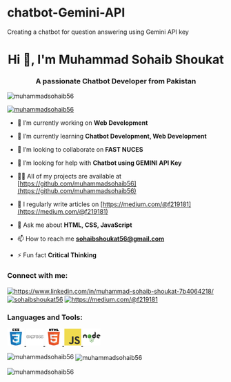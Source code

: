 # chatbot-Gemini-API
Creating a chatbot for question answering using Gemini API key
<h1 align="center">Hi 👋, I'm Muhammad Sohaib Shoukat</h1>
<h3 align="center">A passionate Chatbot Developer from Pakistan</h3>

<p align="left"> <img src="https://komarev.com/ghpvc/?username=muhammadsohaib56&label=Profile%20views&color=0e75b6&style=flat" alt="muhammadsohaib56" /> </p>

<p align="left"> <a href="https://github.com/ryo-ma/github-profile-trophy"><img src="https://github-profile-trophy.vercel.app/?username=muhammadsohaib56" alt="muhammadsohaib56" /></a> </p>

- 🔭 I’m currently working on **Web Development**

- 🌱 I’m currently learning **Chatbot Development, Web Development**

- 👯 I’m looking to collaborate on **FAST NUCES**

- 🤝 I’m looking for help with **Chatbot using GEMINI API Key**

- 👨‍💻 All of my projects are available at [https://github.com/muhammadsohaib56](https://github.com/muhammadsohaib56)

- 📝 I regularly write articles on [https://medium.com/@f219181](https://medium.com/@f219181)

- 💬 Ask me about **HTML, CSS, JavaScript**

- 📫 How to reach me **sohaibshoukat56@gmail.com**

- ⚡ Fun fact **Critical Thinking**

<h3 align="left">Connect with me:</h3>
<p align="left">
<a href="https://linkedin.com/in/https://www.linkedin.com/in/muhammad-sohaib-shoukat-7b4064218/" target="blank"><img align="center" src="https://raw.githubusercontent.com/rahuldkjain/github-profile-readme-generator/master/src/images/icons/Social/linked-in-alt.svg" alt="https://www.linkedin.com/in/muhammad-sohaib-shoukat-7b4064218/" height="30" width="40" /></a>
<a href="https://instagram.com/sohaibshoukat56" target="blank"><img align="center" src="https://raw.githubusercontent.com/rahuldkjain/github-profile-readme-generator/master/src/images/icons/Social/instagram.svg" alt="sohaibshoukat56" height="30" width="40" /></a>
<a href="https://medium.com/https://medium.com/@f219181" target="blank"><img align="center" src="https://raw.githubusercontent.com/rahuldkjain/github-profile-readme-generator/master/src/images/icons/Social/medium.svg" alt="https://medium.com/@f219181" height="30" width="40" /></a>
</p>

<h3 align="left">Languages and Tools:</h3>
<p align="left"> <a href="https://www.w3schools.com/css/" target="_blank" rel="noreferrer"> <img src="https://raw.githubusercontent.com/devicons/devicon/master/icons/css3/css3-original-wordmark.svg" alt="css3" width="40" height="40"/> </a> <a href="https://expressjs.com" target="_blank" rel="noreferrer"> <img src="https://raw.githubusercontent.com/devicons/devicon/master/icons/express/express-original-wordmark.svg" alt="express" width="40" height="40"/> </a> <a href="https://www.w3.org/html/" target="_blank" rel="noreferrer"> <img src="https://raw.githubusercontent.com/devicons/devicon/master/icons/html5/html5-original-wordmark.svg" alt="html5" width="40" height="40"/> </a> <a href="https://developer.mozilla.org/en-US/docs/Web/JavaScript" target="_blank" rel="noreferrer"> <img src="https://raw.githubusercontent.com/devicons/devicon/master/icons/javascript/javascript-original.svg" alt="javascript" width="40" height="40"/> </a> <a href="https://nodejs.org" target="_blank" rel="noreferrer"> <img src="https://raw.githubusercontent.com/devicons/devicon/master/icons/nodejs/nodejs-original-wordmark.svg" alt="nodejs" width="40" height="40"/> </a> </p>

<p><img align="left" src="https://github-readme-stats.vercel.app/api/top-langs?username=muhammadsohaib56&show_icons=true&locale=en&layout=compact" alt="muhammadsohaib56" /></p>

<p>&nbsp;<img align="center" src="https://github-readme-stats.vercel.app/api?username=muhammadsohaib56&show_icons=true&locale=en" alt="muhammadsohaib56" /></p>

<p><img align="center" src="https://github-readme-streak-stats.herokuapp.com/?user=muhammadsohaib56&" alt="muhammadsohaib56" /></p>
